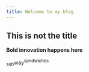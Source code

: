 ```yaml
---
title: Welcome to my blog
---
```


## This is not the title

**Bold innovation happens here**

<sub>sub</sub>way<sup>sandwiches</sup>

